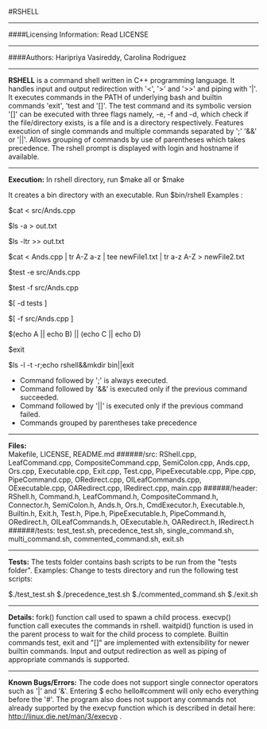 #RSHELL
___
####Licensing Information: Read LICENSE
___
####Authors:
Haripriya Vasireddy, Carolina Rodriguez
___
**RSHELL** is a command shell written in C++ programming language. It handles input and output redirection with '<', '>' and '>>' and piping with '|'. It executes commands in the PATH of underlying bash and builtin commands 'exit', 'test and '[]'. The test command and its symbolic version '[]' can be executed with three flags namely, -e, -f and -d, which check if the file/directory exists, is a file and is a directory respectively. Features execution of single commands and multiple commands separated by ';'  '&&' or '||'. Allows grouping of commands by use of parentheses which takes precedence. The rshell prompt is displayed with login and hostname if available.
___
**Execution:** In rshell directory, run $make all or $make

It creates a bin directory with an executable. Run $bin/rshell
Examples :

$cat < src/Ands.cpp

$ls -a > out.txt

$ls -ltr >> out.txt

$cat < Ands.cpp | tr A-Z a-z | tee newFile1.txt | tr a-z A-Z > newFile2.txt

$test -e src/Ands.cpp

$test -f src/Ands.cpp

$[ -d tests ]

$[ -f src/Ands.cpp ]

$(echo A || echo B) || (echo C || echo D)

$exit

$ls -l -t -r;echo rshell&&mkdir bin||exit

- Command followed by ';' is always executed.
- Command followed by '&&' is executed only if the previous command succeeded.
- Command followed by '||' is executed only if the previous command failed.
- Commands grouped by parentheses take precedence

___
**Files:**  
Makefile, LICENSE, README.md
######/src:
RShell.cpp, LeafCommand.cpp, CompositeCommand.cpp, SemiColon.cpp, Ands.cpp, Ors.cpp, Executable.cpp, Exit.cpp, Test.cpp, PipeExecutable.cpp, Pipe.cpp, PipeCommand.cpp, ORedirect.cpp, OILeafCommands.cpp, OExecutable.cpp, OARedirect.cpp, IRedirect.cpp, main.cpp
######/header:  
RShell.h, Command.h, LeafCommand.h, CompositeCommand.h, Connector.h,  SemiColon.h, Ands.h, Ors.h, CmdExecutor.h, Executable.h, Builtin.h, Exit.h, Test.h, Pipe.h, PipeExecutable.h, PipeCommand.h, ORedirect.h, OILeafCommands.h, OExecutable.h, OARedirect.h, IRedirect.h 
######/tests:
test_test.sh, precedence_test.sh, single_command.sh, multi_command.sh, commented_command.sh, exit.sh
___

**Tests:**
The tests folder contains bash scripts to be run from the "tests folder". Examples:
Change to tests directory and run the following test scripts:

$./test_test.sh  $./precedence_test.sh  $./commented_command.sh  $./exit.sh
___
**Details:**
fork() function call used to spawn a child process. execvp() function call executes the commands in rshell. waitpid() function is used in the parent process to wait for the child process to complete. Builtin commands test, exit and "[]" are implemented with extensibility for newer builtin commands. Input and output redirection as well as piping of appropriate commands is supported.
___
**Known Bugs/Errors:**
The code does not support single connector operators such as '|' and '&'. Entering $ echo hello#comment will only echo everything before the '#'. The program also does not support any commands not already supported by the execvp function which is described in detail here: http://linux.die.net/man/3/execvp .


